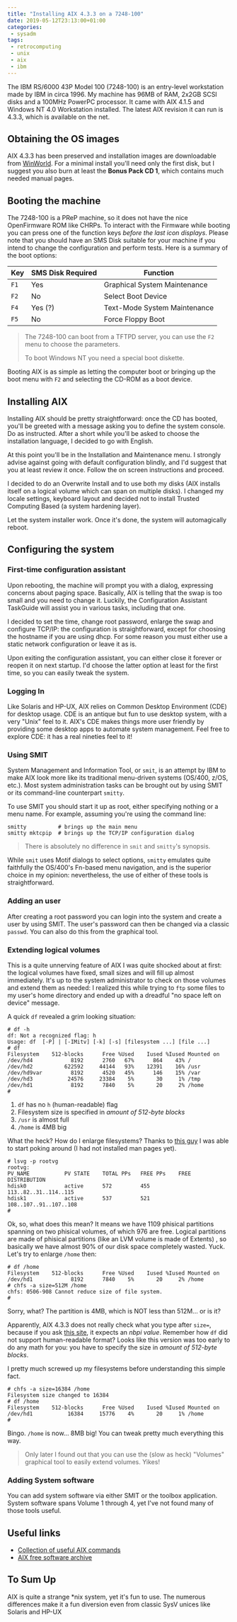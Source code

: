 ```yaml
---
title: "Installing AIX 4.3.3 on a 7248-100"
date: 2019-05-12T23:13:00+01:00
categories:
 - sysadm
tags:
 - retrocomputing
 - unix
 - aix
 - ibm
---
```


The IBM RS/6000 43P Model 100 (7248-100) is an entry-level workstation made by IBM in circa 1996. My machine has 96MB of RAM, 2x2GB SCSI disks and a 100MHz PowerPC processor. It came with AIX 4.1.5 and Windows NT 4.0 Workstation installed. The latest AIX revision it can run is 4.3.3, which is available on the net.

## Obtaining the OS images

AIX 4.3.3 has been preserved and installation images are downloadable from [WinWorld](https://winworldpc.com/product/aix/43x). For a minimal install you'll need only the first disk, but I suggest you also burn at least the **Bonus Pack CD 1**, which contains much needed manual pages.

## Booting the machine

The 7248-100 is a PReP machine, so it does not have the nice OpenFirmware ROM like CHRPs. To interact with the Firmware while booting you can press one of the function keys *before the last icon displays*. Please note that you should have an SMS Disk suitable for your machine if you intend to change the configuration and perform tests. Here is a summary of the boot options:



| Key  | SMS Disk Required | Function                     |
| ---- | ----------------- | ---------------------------- |
| `F1` | Yes               | Graphical System Maintenance |
| `F2` | No                | Select Boot Device           |
| `F4` | Yes (?)           | Text-Mode System Maintenance |
| `F5` | No                | Force Floppy Boot            |

> The 7248-100 can boot from a TFTPD server, you can use the `F2` menu to choose the parameters. 
>
> To boot Windows NT you need a special boot diskette.

Booting AIX is as simple as letting the computer boot or bringing up the boot menu with `F2` and selecting the CD-ROM as a boot device.

## Installing AIX

Installing AIX should be pretty straightforward: once the CD has booted, you'll be greeted with a message asking you to define the system console. Do as instructed. After a short while you'll be asked to choose the installation language, I decided to go with English. 

At this point you'll be in the Installation and Maintenance menu. I strongly advise against going with default configuration blindly, and I'd suggest that you at least review it once. Follow the on screen instructions and proceed.

I decided to do an Overwrite Install and to use both my disks (AIX installs itself on a logical volume which can span on multiple disks). I changed my locale settings, keyboard layout and decided not to install Trusted Computing Based (a system hardening layer).

Let the system installer work. Once it's done, the system will automagically reboot.

## Configuring the system

### First-time configuration assistant

Upon rebooting, the machine will prompt you with a dialog, expressing concerns about paging space. Basically, AIX is telling that the swap is too small and you need to change it. Luckily, the Configuration Assistant TaskGuide will assist you in various tasks, including that one. 

I decided to set the time, change root password, enlarge the swap and configure TCP/IP: the configuration is straightforward, except for choosing the hostname if you are using dhcp. For some reason you must either use a static network configuration or leave it as is.

Upon exiting the configuration assistant, you can either close it forever or reopen it on next startup. I'd choose the latter option at least for the first time, so you can easily tweak the system.

### Logging In

Like Solaris and HP-UX, AIX relies on Common Desktop Environment (CDE) for desktop usage. CDE is an antique but fun to use desktop system, with a very "Unix" feel to it. AIX's CDE makes things more user friendly by providing some desktop apps to automate system management. Feel free to explore CDE: it has a real nineties feel to it!

### Using SMIT

System Management and Information Tool, or `smit`, is an attempt by IBM to make AIX look more like its traditional menu-driven systems (OS/400, z/OS, etc.). Most system administration tasks can be brought out by using SMIT or its command-line counterpart `smitty`. 

To use SMIT you should start it up as root, either specifying nothing or a menu name. For example, assuming you're using the command line:

```shell
smitty			# brings up the main menu
smitty mktcpip	# brings up the TCP/IP configuration dialog	
```

> There is absolutely no difference in `smit` and `smitty`'s synopsis.

While `smit` uses Motif dialogs to select options, `smitty` emulates quite faithfully the OS/400's Fn-based menu navigation, and is the superior choice in my opinion: nevertheless, the use of  either of these tools is straightforward.

### Adding an user

After creating a root password you can login into the system and create a user by using SMIT. The user's password can then be changed via a classic `passwd`. You can also do this from the graphical tool.

### Extending logical volumes

This is a quite unnerving feature of AIX I was quite shocked about at first: the logical volumes have fixed, small sizes and will fill up almost immediately. It's up to the system administrator to check on those volumes and extend them as needed: I realized this while trying to `ftp` some files to my user's home directory and ended up with a dreadful "no space left on device" message.

A quick `df` revealed a grim looking situation:

```shell
# df -h
df: Not a recognized flag: h
Usage: df  [-P] | [-IMitv] [-k] [-s] [filesystem ...] [file ...]
# df
Filesystem    512-blocks      Free %Used    Iused %Iused Mounted on
/dev/hd4            8192      2760   67%      864    43% /
/dev/hd2          622592     44144   93%    12391    16% /usr
/dev/hd9var         8192      4520   45%      146    15% /var
/dev/hd3           24576     23384    5%       30     1% /tmp
/dev/hd1            8192      7840    5%       20     2% /home
#

```

1. `df` has no `h` (human-readable) flag 
1. Filesystem size is specified in *amount of 512-byte blocks*
1. `/usr` is almost full
1. `/home` is 4MB big

What the heck? How do I enlarge filesystems? Thanks to [this guy](http://geekswing.com/geek/how-to-expand-a-filesystem-in-aix-df-lsvg-chfs/) I was able to start poking around (I had not installed man pages yet). 

```shell
# lsvg -p rootvg
rootvg:
PV_NAME           PV STATE    TOTAL PPs   FREE PPs    FREE DISTRIBUTION
hdisk0            active      572         455         113..82..31..114..115
hdisk1            active      537         521         108..107..91..107..108
#
```

Ok, so, what does this mean? It means we have 1109 phisical partitions spanning on two phisical volumes, of which 976 are free. Logical partitions are made of phisical partitions (like an LVM volume is made of Extents) , so basically we have almost 90% of our disk space completely wasted. Yuck. Let's try to enlarge `/home` then:

```shell
# df /home
Filesystem    512-blocks      Free %Used    Iused %Iused Mounted on
/dev/hd1            8192      7840    5%       20     2% /home
# chfs -a size=512M /home
chfs: 0506-908 Cannot reduce size of file system.
#
```

Sorry, what? The partition is 4MB, which is NOT less than 512M... or is it?

Apparently, AIX 4.3.3 does not really check what you type after `size=`, because if you ask [this site](<https://sites.ualberta.ca/dept/chemeng/AIX-43/share/man/info/C/a_doc_lib/cmds/aixcmds1/chfs.htm>), it expects an *nbpi value*. Remember how `df` did not support human-readable format? Looks like this version was too early to do any math for you: you have to specify the size in *amount of 512-byte blocks*.

I pretty much screwed up my filesystems before understanding this simple fact.

```shell
# chfs -a size=16384 /home
Filesystem size changed to 16384
# df /home
Filesystem    512-blocks      Free %Used    Iused %Iused Mounted on
/dev/hd1           16384     15776    4%       20     1% /home
#
```

Bingo. `/home` is now... 8MB big! You can tweak pretty much everything this way.

> Only later I found out that you can use the (slow as heck) "Volumes" graphical tool to easily extend volumes. Yikes! 

### Adding System software

You can add system software via either SMIT or the toolbox application. System software spans Volume 1 through 4, yet I've not found many of those tools useful.

## Useful links

- [Collection of useful AIX commands](http://stromberg.dnsalias.org/~strombrg/Useful-AIX-commands.html)
- [AIX free software archive](http://www.bullfreeware.com/index2.php?page=lpp)

 ## To Sum Up

AIX is quite a strange *nix system, yet it's fun to use. The numerous differences make it a fun diversion even from classic SysV unices like Solaris and HP-UX

